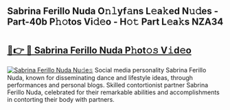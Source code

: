 ## Sabrina Ferillo Nuda O𝚗𝚕yf𝚊ns L𝚎a𝚔ed N𝚞𝚍es - Part-40b P𝚑𝚘tos Vi𝚍𝚎o - H𝚘𝚝 Part L𝚎a𝚔s NZA34

# <h2><a href="http://kf0shvp.oniu.top/?m=Sabrina+Ferillo+Nuda">🔗👉 🔴 Sabrina Ferillo Nuda P𝚑ot𝚘𝚜 V𝚒d𝚎o</a></h2>

[![Sabrina Ferillo Nuda Nu𝚍e𝚜](https://i.imgur.com/0qMVB7G.gif)](http://kf0shvp.oniu.top/?m=Sabrina+Ferillo+Nuda)
Social media personality Sabrina Ferillo Nuda, known for disseminating dance and lifestyle ideas, through performances and personal blogs. Skilled contortionist partner Sabrina Ferillo Nuda, celebrated for their remarkable abilities and accomplishments in contorting their body with partners.  

